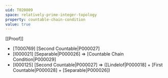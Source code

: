 ```yaml
---
uid: T020809
space: relatively-prime-integer-topology
property: countable-chain-condition
value: true
---
```

[[Proof]]

* [T000769] [Second Countable|P000027]
* [I000021] [Separable|P000026] => [Countable Chain Condition|P000029]
* [I000125] [Second Countable|P000027] => ([Lindelof|P000018] + [First Countable|P000028] + [Separable|P000026])

